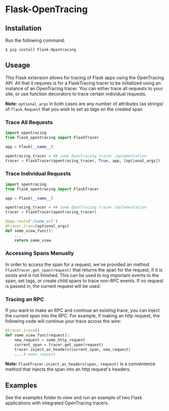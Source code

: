 # Flask-OpenTracing

## Installation

Run the following command:

```
$ pip install Flask-Opentracing
```

## Useage

This Flask extension allows for tracing of Flask apps using the OpenTracing API. All
that it requires is for a FlaskTracing tracer to be initialized using an
instance of an OpenTracing tracer. You can either trace all requests to your site, or use function decorators to trace certain individual requests.

**Note:** `optional_args` in both cases are any number of attributes (as strings) of `flask.Request` that you wish to set as tags on the created span

### Trace All Requests

```python
import opentracing
from flask_opentracing import FlaskTracer

app = Flask(__name__)

opentracing_tracer = ## some OpenTracing tracer implementation
tracer = FlaskTracer(opentracing_tracer, True, app, [optional_args])
```

### Trace Individual Requests

```python 
import opentracing
from flask_opentracing import FlaskTracer

app = Flask(__name__)

opentracing_tracer = ## some OpenTracing tracer implementation  
tracer = FlaskTracer(opentracing_tracer)

@app.route('/some_url')
@tracer.trace(optional_args)
def some_view_func():
	...     
	return some_view 
```

### Accessing Spans Manually

In order to access the span for a request, we've provided an method `FlaskTracer.get_span(request)` that returns the span for the request, if it is exists and is not finished. This can be used to log important events to the span, set tags, or create child spans to trace non-RPC events. If no request is passed in, the current request will be used.

### Tracing an RPC

If you want to make an RPC and continue an existing trace, you can inject the current span into the RPC. For example, if making an http request, the following code will continue your trace across the wire:

```python
@tracer.trace()
def some_view_func(request):
    new_request = some_http_request
    current_span = tracer.get_span(request)
    tracer.inject_as_headers(current_span, new_request)
    ... # make request
```
**Note:** `FlaskTracer.inject_as_headers(span, request)` is a convenience method that injects the span into an http request's headers.

## Examples

See the examples folder to view and run an example of two Flask applications
with integrated OpenTracing tracers.

